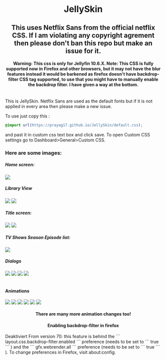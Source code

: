 <div align="center">
<h1>JellySkin</h1>
<h2>This uses Netflix Sans from the official netflix CSS. If I am violating any copyright agrement then please don't ban this repo but make an issue for it.</h2>
<h4>Warning: This css is only for Jellyfin 10.6.X.
Note: This CSS is fully supported now in Firefox and other browsers, but it may not have the blur features instead it would be barkened as firefox doesn't have backdrop-filter CSS tag supported, to use that you might have to manually enable the backdrop filter. I have given a way at the bottom.</h4>
</div>
<br>
This is JellySkin. Netflix Sans are used as the default fonts but if it is not applied in every area then please make a new issue.

To use just copy this : 
```css
@import url(https://prayag17.github.io/JellySkin/default.css);
```

and past it in custom css text box and click save. To open Custom CSS settings go to Dashboard>General>Custom CSS.

<h3>Here are some images:</h3>

<h5>Home screen:</h5>
<img src="https://github.com/prayag17/JellySkin/blob/master/Version%204/Home.png?raw=true">

<h5>Library View</h5>
<img src="https://github.com/prayag17/JellySkin/blob/master/Version%204/lib%201.png?raw=true">
<img src="https://github.com/prayag17/JellySkin/blob/master/Version%204/lib%202.png?raw=true">

<h5>Title screen:</h5>
<img src="https://github.com/prayag17/JellySkin/blob/master/Version%204/title%201.png?raw=true">
<img src="https://github.com/prayag17/JellySkin/blob/master/Version%204/title%202.png?raw=true">

<h5>TV Shows Season Episode list:</h5>
<img src="https://github.com/prayag17/JellySkin/blob/master/Version%204/EpiList.png?raw=true">

<h5>Dialogs</h5>
<img src="https://github.com/prayag17/JellySkin/blob/master/Version%204/Dialog%201.png?raw=true">
<img src="https://github.com/prayag17/JellySkin/blob/master/Version%204/Dialog%202.png?raw=true">
<img src="https://github.com/prayag17/JellySkin/blob/master/Version%204/Dialog%203.png?raw=true">
<img src="https://github.com/prayag17/JellySkin/blob/master/Version%204/Side%20bar.png?raw=true">
<br>
<br>
<h4 align="ceter" class="animations">Animations</h4>
<img src="https://github.com/prayag17/JellySkin/blob/master/Version%204/Gifs/Animation%201.gif?raw=true">
<img src="https://github.com/prayag17/JellySkin/blob/master/Version%204/Gifs/Animation%202.gif?raw=true">
<img src="https://github.com/prayag17/JellySkin/blob/master/Version%204/Gifs/Animation%203.gif?raw=true">
<img src="https://github.com/prayag17/JellySkin/blob/master/Version%204/Gifs/Animation%204.gif?raw=true">
<img src="https://github.com/prayag17/JellySkin/blob/master/Version%204/Gifs/Animation%205.gif?raw=true">
<img src="https://github.com/prayag17/JellySkin/blob/master/Version%204/Gifs/Animation%206.gif?raw=true">
<h4 align="center">
There are many more animation changes too!
</h4>
<h4 align="center">Enabling backdrop-filter in firefox</h4>
Deaktiviert From version 70: this feature is behind the
```
layout.css.backdrop-filter.enabled
```
preference (needs to be set to
```
true
```
) and the
```
gfx.webrender.all
```
preference (needs to be set to
```
true
```
). To change preferences in Firefox, visit about:config.

